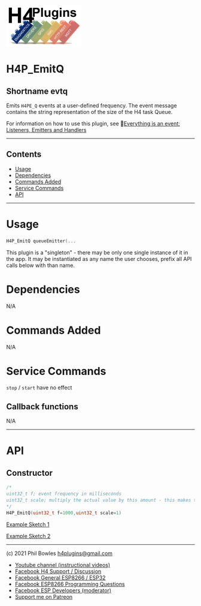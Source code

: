 ![H4P Logo](../assets/DiagLogo.jpg)

# H4P_EmitQ

## Shortname evtq

Emits `H4PE_Q` events at a user-defined frequency. The event message contains the string representation of the size of the H4 task Queue.

For information on how to use this plugin, see :gem:[Everything is an event: Listeners, Emitters and Handlers](events.md)

---

## Contents

* [Usage](#usage)
* [Dependencies](#dependencies)
* [Commands Added](#commands-added)
* [Service Commands](#service-commands)
* [API](#api)

---
# Usage

```cpp
H4P_EmitQ queueEmitter(...
```

This plugin is a "singleton" - there may be only one single instance of it in the app. 
It may be instantiated as any name the user chooses, prefix all API calls below with than name.

# Dependencies

N/A

# Commands Added

N/A

# Service Commands

`stop` / `start` have no effect

## Callback functions

N/A

---

# API

## Constructor

```cpp
/*
uint32_t f; event frequency in milliseconds
uint32_t scale; multiply the actual value by this amount - this makes the graph trace much more visible if graphed at the same time as e.g. heap with is usually 5 digits
*/
H4P_EmitQ(uint32_t f=1000,uint32_t scale=1)
```

[Example Sketch 1](../examples/00_START_HERE/04_YourOwnEventHandling/04_YourOwnEventHandling.ino)

[Example Sketch 2](../examples/02_LOGGING/H4P_MQTTLogger/H4P_MQTTLogger.ino)

---

(c) 2021 Phil Bowles h4plugins@gmail.com

* [Youtube channel (instructional videos)](https://www.youtube.com/channel/UCYi-Ko76_3p9hBUtleZRY6g)
* [Facebook H4  Support / Discussion](https://www.facebook.com/groups/444344099599131/)
* [Facebook General ESP8266 / ESP32](https://www.facebook.com/groups/2125820374390340/)
* [Facebook ESP8266 Programming Questions](https://www.facebook.com/groups/esp8266questions/)
* [Facebook ESP Developers (moderator)](https://www.facebook.com/groups/ESP8266/)
* [Support me on Patreon](https://patreon.com/es/esparto)